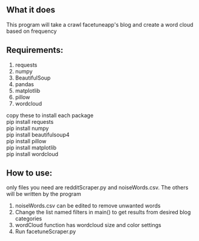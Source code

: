 ## What it does
This program will take a crawl facetuneapp's blog and create a word cloud based on frequency

## Requirements:
1. requests
2. numpy
3. BeautifulSoup
4. pandas
5. matplotlib
6. pillow
7. wordcloud

copy these to install each package <br>
pip install requests <br>
pip install numpy <br>
pip install beautifulsoup4 <br>
pip install pillow <br>
pip install matplotlib <br>
pip install wordcloud <br>

## How to use:
only files you need are redditScraper.py and noiseWords.csv. The others will be written by the program

1. noiseWords.csv can be edited to remove unwanted words
2. Change the list named filters in main() to get results from desired blog categories
3. wordCloud function has wordcloud size and color settings
4. Run facetuneScraper.py
